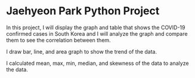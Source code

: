 # Jaehyeon Park Python Project

In this project, I will display the graph and table that shows the COVID-19 confirmed cases in South Korea
and I will analyze the graph and compare them to see the correlation between them.

I draw bar, line, and area graph to show the trend of the data.

I calculated mean, max, min, median, and skewness of the data to analyze the data.
